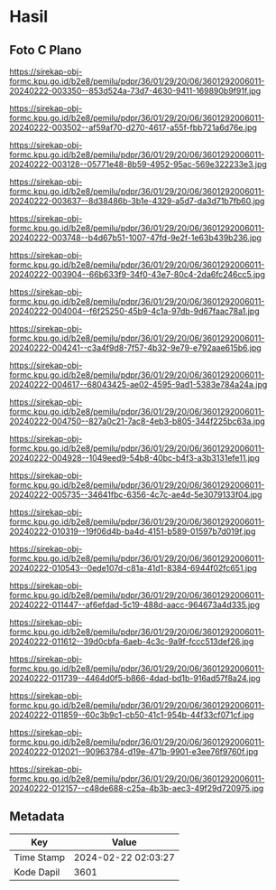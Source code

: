 # Hasil

## Foto C Plano

https://sirekap-obj-formc.kpu.go.id/b2e8/pemilu/pdpr/36/01/29/20/06/3601292006011-20240222-003350--853d524a-73d7-4630-9411-169890b9f91f.jpg

https://sirekap-obj-formc.kpu.go.id/b2e8/pemilu/pdpr/36/01/29/20/06/3601292006011-20240222-003502--af59af70-d270-4617-a55f-fbb721a6d76e.jpg

https://sirekap-obj-formc.kpu.go.id/b2e8/pemilu/pdpr/36/01/29/20/06/3601292006011-20240222-003128--05771e48-8b59-4952-95ac-569e322233e3.jpg

https://sirekap-obj-formc.kpu.go.id/b2e8/pemilu/pdpr/36/01/29/20/06/3601292006011-20240222-003637--8d38486b-3b1e-4329-a5d7-da3d71b7fb60.jpg

https://sirekap-obj-formc.kpu.go.id/b2e8/pemilu/pdpr/36/01/29/20/06/3601292006011-20240222-003748--b4d67b51-1007-47fd-9e2f-1e63b439b236.jpg

https://sirekap-obj-formc.kpu.go.id/b2e8/pemilu/pdpr/36/01/29/20/06/3601292006011-20240222-003904--66b633f9-34f0-43e7-80c4-2da6fc246cc5.jpg

https://sirekap-obj-formc.kpu.go.id/b2e8/pemilu/pdpr/36/01/29/20/06/3601292006011-20240222-004004--f6f25250-45b9-4c1a-97db-9d67faac78a1.jpg

https://sirekap-obj-formc.kpu.go.id/b2e8/pemilu/pdpr/36/01/29/20/06/3601292006011-20240222-004241--c3a4f9d8-7f57-4b32-9e79-e792aae615b6.jpg

https://sirekap-obj-formc.kpu.go.id/b2e8/pemilu/pdpr/36/01/29/20/06/3601292006011-20240222-004617--68043425-ae02-4595-9ad1-5383e784a24a.jpg

https://sirekap-obj-formc.kpu.go.id/b2e8/pemilu/pdpr/36/01/29/20/06/3601292006011-20240222-004750--827a0c21-7ac8-4eb3-b805-344f225bc63a.jpg

https://sirekap-obj-formc.kpu.go.id/b2e8/pemilu/pdpr/36/01/29/20/06/3601292006011-20240222-004928--1049eed9-54b8-40bc-b4f3-a3b3131efe11.jpg

https://sirekap-obj-formc.kpu.go.id/b2e8/pemilu/pdpr/36/01/29/20/06/3601292006011-20240222-005735--34641fbc-6356-4c7c-ae4d-5e3079133f04.jpg

https://sirekap-obj-formc.kpu.go.id/b2e8/pemilu/pdpr/36/01/29/20/06/3601292006011-20240222-010319--19f06d4b-ba4d-4151-b589-01597b7d019f.jpg

https://sirekap-obj-formc.kpu.go.id/b2e8/pemilu/pdpr/36/01/29/20/06/3601292006011-20240222-010543--0ede107d-c81a-41d1-8384-6944f02fc651.jpg

https://sirekap-obj-formc.kpu.go.id/b2e8/pemilu/pdpr/36/01/29/20/06/3601292006011-20240222-011447--af6efdad-5c19-488d-aacc-964673a4d335.jpg

https://sirekap-obj-formc.kpu.go.id/b2e8/pemilu/pdpr/36/01/29/20/06/3601292006011-20240222-011612--39d0cbfa-6aeb-4c3c-9a9f-fccc513def26.jpg

https://sirekap-obj-formc.kpu.go.id/b2e8/pemilu/pdpr/36/01/29/20/06/3601292006011-20240222-011739--4464d0f5-b866-4dad-bd1b-916ad57f8a24.jpg

https://sirekap-obj-formc.kpu.go.id/b2e8/pemilu/pdpr/36/01/29/20/06/3601292006011-20240222-011859--60c3b9c1-cb50-41c1-954b-44f33cf071cf.jpg

https://sirekap-obj-formc.kpu.go.id/b2e8/pemilu/pdpr/36/01/29/20/06/3601292006011-20240222-012021--90963784-d19e-471b-9901-e3ee76f9760f.jpg

https://sirekap-obj-formc.kpu.go.id/b2e8/pemilu/pdpr/36/01/29/20/06/3601292006011-20240222-012157--c48de688-c25a-4b3b-aec3-49f29d720975.jpg


## Metadata

| Key        | Value               |
| ---------- | ------------------- |
| Time Stamp | 2024-02-22 02:03:27 |
| Kode Dapil | 3601                |



